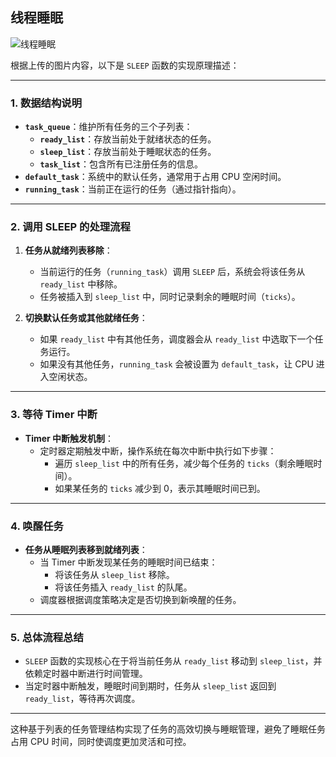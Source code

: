 ## 线程睡眠

![线程睡眠](../images/线程调度-线程睡眠.svg)

根据上传的图片内容，以下是 `SLEEP` 函数的实现原理描述：

---

### **1. 数据结构说明**
- **`task_queue`**：维护所有任务的三个子列表：
  - **`ready_list`**：存放当前处于就绪状态的任务。
  - **`sleep_list`**：存放当前处于睡眠状态的任务。
  - **`task_list`**：包含所有已注册任务的信息。
- **`default_task`**：系统中的默认任务，通常用于占用 CPU 空闲时间。
- **`running_task`**：当前正在运行的任务（通过指针指向）。

---

### **2. 调用 SLEEP 的处理流程**
1. **任务从就绪列表移除**：
   - 当前运行的任务（`running_task`）调用 `SLEEP` 后，系统会将该任务从 `ready_list` 中移除。
   - 任务被插入到 `sleep_list` 中，同时记录剩余的睡眠时间（`ticks`）。

2. **切换默认任务或其他就绪任务**：
   - 如果 `ready_list` 中有其他任务，调度器会从 `ready_list` 中选取下一个任务运行。
   - 如果没有其他任务，`running_task` 会被设置为 `default_task`，让 CPU 进入空闲状态。

---

### **3. 等待 Timer 中断**
- **Timer 中断触发机制**：
  - 定时器定期触发中断，操作系统在每次中断中执行如下步骤：
    - 遍历 `sleep_list` 中的所有任务，减少每个任务的 `ticks`（剩余睡眠时间）。
    - 如果某任务的 `ticks` 减少到 0，表示其睡眠时间已到。

---

### **4. 唤醒任务**
- **任务从睡眠列表移到就绪列表**：
  - 当 Timer 中断发现某任务的睡眠时间已结束：
    - 将该任务从 `sleep_list` 移除。
    - 将该任务插入 `ready_list` 的队尾。
  - 调度器根据调度策略决定是否切换到新唤醒的任务。

---

### **5. 总体流程总结**
- `SLEEP` 函数的实现核心在于将当前任务从 `ready_list` 移动到 `sleep_list`，并依赖定时器中断进行时间管理。
- 当定时器中断触发，睡眠时间到期时，任务从 `sleep_list` 返回到 `ready_list`，等待再次调度。

---

这种基于列表的任务管理结构实现了任务的高效切换与睡眠管理，避免了睡眠任务占用 CPU 时间，同时使调度更加灵活和可控。